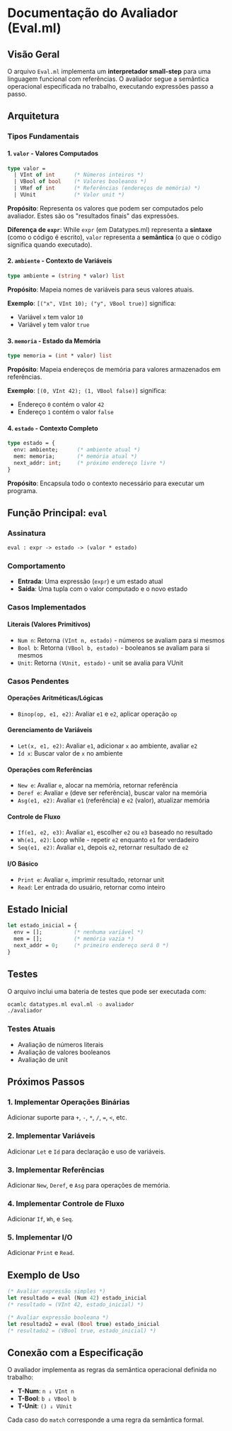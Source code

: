 # Documentação do Avaliador (Eval.ml)

## Visão Geral

O arquivo `Eval.ml` implementa um **interpretador small-step** para uma linguagem funcional com referências. O avaliador segue a semântica operacional especificada no trabalho, executando expressões passo a passo.

## Arquitetura

### Tipos Fundamentais

#### 1. `valor` - Valores Computados
```ocaml
type valor = 
  | VInt of int      (* Números inteiros *)
  | VBool of bool    (* Valores booleanos *)
  | VRef of int      (* Referências (endereços de memória) *)
  | VUnit            (* Valor unit *)
```

**Propósito**: Representa os valores que podem ser computados pelo avaliador. Estes são os "resultados finais" das expressões.

**Diferença de `expr`**: While `expr` (em Datatypes.ml) representa a **sintaxe** (como o código é escrito), `valor` representa a **semântica** (o que o código significa quando executado).

#### 2. `ambiente` - Contexto de Variáveis
```ocaml
type ambiente = (string * valor) list
```

**Propósito**: Mapeia nomes de variáveis para seus valores atuais.

**Exemplo**: `[("x", VInt 10); ("y", VBool true)]` significa:
- Variável `x` tem valor `10`
- Variável `y` tem valor `true`

#### 3. `memoria` - Estado da Memória
```ocaml
type memoria = (int * valor) list
```

**Propósito**: Mapeia endereços de memória para valores armazenados em referências.

**Exemplo**: `[(0, VInt 42); (1, VBool false)]` significa:
- Endereço `0` contém o valor `42`
- Endereço `1` contém o valor `false`

#### 4. `estado` - Contexto Completo
```ocaml
type estado = {
  env: ambiente;      (* ambiente atual *)
  mem: memoria;       (* memória atual *)
  next_addr: int;     (* próximo endereço livre *)
}
```

**Propósito**: Encapsula todo o contexto necessário para executar um programa.

## Função Principal: `eval`

### Assinatura
```ocaml
eval : expr -> estado -> (valor * estado)
```

### Comportamento
- **Entrada**: Uma expressão (`expr`) e um estado atual
- **Saída**: Uma tupla com o valor computado e o novo estado

### Casos Implementados

#### Literais (Valores Primitivos)
- `Num n`: Retorna `(VInt n, estado)` - números se avaliam para si mesmos
- `Bool b`: Retorna `(VBool b, estado)` - booleanos se avaliam para si mesmos  
- `Unit`: Retorna `(VUnit, estado)` - unit se avalia para VUnit

### Casos Pendentes

#### Operações Aritméticas/Lógicas
- `Binop(op, e1, e2)`: Avaliar `e1` e `e2`, aplicar operação `op`

#### Gerenciamento de Variáveis
- `Let(x, e1, e2)`: Avaliar `e1`, adicionar `x` ao ambiente, avaliar `e2`
- `Id x`: Buscar valor de `x` no ambiente

#### Operações com Referências
- `New e`: Avaliar `e`, alocar na memória, retornar referência
- `Deref e`: Avaliar `e` (deve ser referência), buscar valor na memória
- `Asg(e1, e2)`: Avaliar `e1` (referência) e `e2` (valor), atualizar memória

#### Controle de Fluxo
- `If(e1, e2, e3)`: Avaliar `e1`, escolher `e2` ou `e3` baseado no resultado
- `Wh(e1, e2)`: Loop while - repetir `e2` enquanto `e1` for verdadeiro
- `Seq(e1, e2)`: Avaliar `e1`, depois `e2`, retornar resultado de `e2`

#### I/O Básico
- `Print e`: Avaliar `e`, imprimir resultado, retornar unit
- `Read`: Ler entrada do usuário, retornar como inteiro

## Estado Inicial

```ocaml
let estado_inicial = {
  env = [];          (* nenhuma variável *)
  mem = [];          (* memória vazia *)
  next_addr = 0;     (* primeiro endereço será 0 *)
}
```

## Testes

O arquivo inclui uma bateria de testes que pode ser executada com:
```bash
ocamlc datatypes.ml eval.ml -o avaliador
./avaliador
```

### Testes Atuais
- Avaliação de números literais
- Avaliação de valores booleanos
- Avaliação de unit

## Próximos Passos

### 1. Implementar Operações Binárias
Adicionar suporte para `+`, `-`, `*`, `/`, `=`, `<`, etc.

### 2. Implementar Variáveis
Adicionar `Let` e `Id` para declaração e uso de variáveis.

### 3. Implementar Referências
Adicionar `New`, `Deref`, e `Asg` para operações de memória.

### 4. Implementar Controle de Fluxo
Adicionar `If`, `Wh`, e `Seq`.

### 5. Implementar I/O
Adicionar `Print` e `Read`.

## Exemplo de Uso

```ocaml
(* Avaliar expressão simples *)
let resultado = eval (Num 42) estado_inicial
(* resultado = (VInt 42, estado_inicial) *)

(* Avaliar expressão booleana *)
let resultado2 = eval (Bool true) estado_inicial  
(* resultado2 = (VBool true, estado_inicial) *)
```

## Conexão com a Especificação

O avaliador implementa as regras da semântica operacional definida no trabalho:
- **T-Num**: `n ⇓ VInt n`
- **T-Bool**: `b ⇓ VBool b`  
- **T-Unit**: `() ⇓ VUnit`

Cada caso do `match` corresponde a uma regra da semântica formal.
